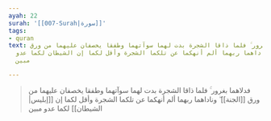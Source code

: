 ```yaml
---
ayah: 22
surah: '[[007-Surah|سورة]]'
tags:
- quran
text: فدلاهما بغرور ۚ فلما ذاقا الشجرة بدت لهما سوآتهما وطفقا يخصفان عليهما من ورق
  الجنة ۖ وناداهما ربهما ألم أنهكما عن تلكما الشجرة وأقل لكما إن الشيطان لكما عدو
  مبين

---
```

> فدلاهما بغرور ۚ فلما ذاقا الشجرة بدت لهما سوآتهما وطفقا يخصفان عليهما من ورق [[الجنة]] ۖ وناداهما ربهما ألم أنهكما عن تلكما الشجرة وأقل لكما إن [[إبليس|الشيطان]] لكما عدو مبين

